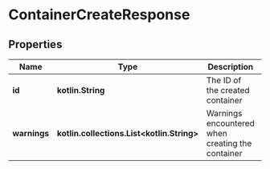 
# ContainerCreateResponse

## Properties
Name | Type | Description | Notes
------------ | ------------- | ------------- | -------------
**id** | **kotlin.String** | The ID of the created container |
**warnings** | **kotlin.collections.List&lt;kotlin.String&gt;** | Warnings encountered when creating the container |



